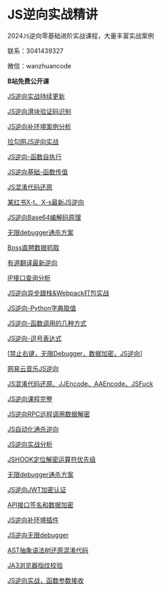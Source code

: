 # JS逆向实战精讲

2024`JS`逆向零基础进阶实战课程，大量丰富实战案例

联系：3041439327

微信：wanzhuancode

**B站免费公开课**

[JS逆向实战持续更新](https://www.bilibili.com/video/BV1NH4y1Y7D7/?share_source=copy_web&vd_source=fe0c4e0af0c2a377d15b9296956a34eb)

[JS逆向滑块验证码识别](https://www.bilibili.com/video/BV1WN4y1J7rz/)

[JS逆向补环境案例分析](https://www.bilibili.com/video/BV1u5411v7aW/?share_source=copy_web&vd_source=fe0c4e0af0c2a377d15b9296956a34eb)

[拉勾网JS逆向实战](https://www.bilibili.com/video/BV1Hg4y1D7xW/?share_source=copy_web&vd_source=fe0c4e0af0c2a377d15b9296956a34eb)

[JS逆向-函数自执行](https://www.bilibili.com/video/BV1EQ4y177ug/)

[JS逆向基础-函数传值](https://www.bilibili.com/video/BV1U94y1N73w/?share_source=copy_web&vd_source=fe0c4e0af0c2a377d15b9296956a34eb)

[JS混淆代码还原](https://www.bilibili.com/video/BV1aU4y1m7hQ/?share_source=copy_web&vd_source=fe0c4e0af0c2a377d15b9296956a34eb)

[某红书X-t、X-s最新JS逆向](https://www.bilibili.com/video/BV1b94y1p7uh/?share_source=copy_web&vd_source=fe0c4e0af0c2a377d15b9296956a34eb)

[JS逆向Base64编解码原理](https://www.bilibili.com/video/BV1Yj411y7Er/?share_source=copy_web&vd_source=fe0c4e0af0c2a377d15b9296956a34eb)

[无限debugger通杀方案](https://www.bilibili.com/video/BV1nV411N7Rd/?share_source=copy_web&vd_source=fe0c4e0af0c2a377d15b9296956a34eb)

[Boss直聘数据抓取](https://www.bilibili.com/video/BV1Mg4y1S7NG/?share_source=copy_web&vd_source=fe0c4e0af0c2a377d15b9296956a34eb)

[有道翻译最新逆向](https://www.bilibili.com/video/BV1e64y1J73g/?share_source=copy_web&vd_source=fe0c4e0af0c2a377d15b9296956a34eb)

[IP接口查询分析](https://www.bilibili.com/video/BV15K421y7cv/)

[JS逆向异步跟栈&Webpack打包实战](https://www.bilibili.com/video/BV1MA4m1j7hU/)

[JS逆向-Python字典取值](https://www.bilibili.com/video/BV13x4y117SH/)

[JS逆向-函数调用的几种方式](https://www.bilibili.com/video/BV1ci4y1z7xF/)

[JS逆向-逗号表达式](https://www.bilibili.com/video/BV1Lg4y1r7fo/)

[[禁止右键，无限Debugger，数据加密，JS逆向](https://www.bilibili.com/video/BV17X4y1G7tX/)]

[网易云音乐JS逆向](https://www.bilibili.com/video/BV1ib4y1D7Ps/)

[JS混淆代码还原、JJEncode、AAEncode、JSFuck](https://www.bilibili.com/video/BV1aU4y1m7hQ/)

[JS逆向课程完整](https://www.bilibili.com/video/BV1Ah4y1s7kT/)

[JS逆向RPC远程调用数据解密](https://www.bilibili.com/video/BV1Mg4y1H7q3/)

[JS自动化通杀逆向](https://www.bilibili.com/video/BV1v34y1P7tu/)

[JS逆向实战分析](https://www.bilibili.com/video/BV1vH4y1Q7WQ/)

[JSHOOK定位解密运算符优先级](https://www.bilibili.com/video/BV1Rh4y1A76n/)

[无限debugger通杀方案](https://www.bilibili.com/video/BV1nV411N7Rd/)

[JS逆向JWT加密认证](https://www.bilibili.com/video/BV1B84y1D7uf/)

[API接口签名和数据加密](https://www.bilibili.com/video/BV1qe411Z7wQ/)

[JS逆向补环境插件](https://www.bilibili.com/video/BV1jC4y1d7Hx/)

[JS逆向无限debugger](https://www.bilibili.com/video/BV12p4y1d7i7/)

[AST抽象语法树还原混淆代码](https://www.bilibili.com/video/BV1y94y1w7vq/)

[JA3浏览器指纹校验](https://www.bilibili.com/video/BV1cK411b7XY/)

[JS逆向实战，函数参数接收](https://www.bilibili.com/video/BV1mi4y1B7dY/)

